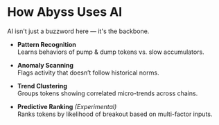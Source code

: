 # How Abyss Uses AI

AI isn't just a buzzword here — it's the backbone.

- **Pattern Recognition**  
  Learns behaviors of pump & dump tokens vs. slow accumulators.

- **Anomaly Scanning**  
  Flags activity that doesn’t follow historical norms.

- **Trend Clustering**  
  Groups tokens showing correlated micro-trends across chains.

- **Predictive Ranking** *(Experimental)*  
  Ranks tokens by likelihood of breakout based on multi-factor inputs.
